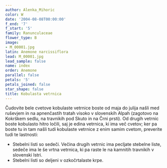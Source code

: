 ```yaml
---
author: Alenka_Mihoric
color: W
date: '2004-08-08T00:00:00'
f_end: '7'
f_start: '5'
family: Ranunculaceae
flower_type: B
image:
- M_00001.jpg
latin: Anemone narcissiflora
lead: M_00001.jpg
lead_sample: false
name: index
order: Anemone
parallel: false
petals: '5'
petals_joined: false
star_shape: false
title: Kobulasta vetrnica
---
```

Čudovite bele cvetove kobulaste vetrnice boste od maja do julija našli med ruševjem in na apnenčastih tratah visoko v slovenskih Alpah (zagotovo na Kokrškem sedlu, na travnikih pod Skuto in na Črni prsti). Od drugih vetrnic boste kobulasto hitro ločili, saj je edina vetrnica, ki ima več cvetov; ker pa boste tu in tam našli tudi kobulaste vetrnice z enim samim cvetom, preverite tudi te lastnosti:

-   Stebelni listi so sedeči. Večina drugih vetrnic ima pecljate stebelne liste, sedeče ima le še vrtna vetrnica, ki pa raste le na kamnitih travnikih v slovenski Istri.
-   Stebelni listi so deljeni v ozkočrtalaste krpe.
